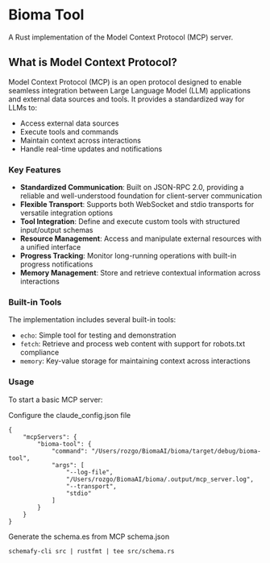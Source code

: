 # Bioma Tool

A Rust implementation of the Model Context Protocol (MCP) server.

## What is Model Context Protocol?

Model Context Protocol (MCP) is an open protocol designed to enable seamless integration between Large Language Model (LLM) applications and external data sources and tools. It provides a standardized way for LLMs to:

- Access external data sources
- Execute tools and commands
- Maintain context across interactions
- Handle real-time updates and notifications

### Key Features

- **Standardized Communication**: Built on JSON-RPC 2.0, providing a reliable and well-understood foundation for client-server communication
- **Flexible Transport**: Supports both WebSocket and stdio transports for versatile integration options
- **Tool Integration**: Define and execute custom tools with structured input/output schemas
- **Resource Management**: Access and manipulate external resources with a unified interface
- **Progress Tracking**: Monitor long-running operations with built-in progress notifications
- **Memory Management**: Store and retrieve contextual information across interactions

### Built-in Tools

The implementation includes several built-in tools:

- `echo`: Simple tool for testing and demonstration
- `fetch`: Retrieve and process web content with support for robots.txt compliance
- `memory`: Key-value storage for maintaining context across interactions

### Usage

To start a basic MCP server:

Configure the claude_config.json file
```
{
    "mcpServers": {
        "bioma-tool": {
            "command": "/Users/rozgo/BiomaAI/bioma/target/debug/bioma-tool",
            "args": [
                "--log-file",
                "/Users/rozgo/BiomaAI/bioma/.output/mcp_server.log",
                "--transport",
                "stdio"
            ]
        }
    }
}
```

Generate the schema.es from MCP schema.json
```
schemafy-cli src | rustfmt | tee src/schema.rs
```

